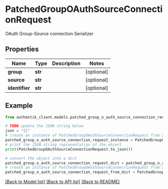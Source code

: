 # PatchedGroupOAuthSourceConnectionRequest

OAuth Group-Source connection Serializer

## Properties

Name | Type | Description | Notes
------------ | ------------- | ------------- | -------------
**group** | **str** |  | [optional] 
**source** | **str** |  | [optional] 
**identifier** | **str** |  | [optional] 

## Example

```python
from authentik_client.models.patched_group_o_auth_source_connection_request import PatchedGroupOAuthSourceConnectionRequest

# TODO update the JSON string below
json = "{}"
# create an instance of PatchedGroupOAuthSourceConnectionRequest from a JSON string
patched_group_o_auth_source_connection_request_instance = PatchedGroupOAuthSourceConnectionRequest.from_json(json)
# print the JSON string representation of the object
print(PatchedGroupOAuthSourceConnectionRequest.to_json())

# convert the object into a dict
patched_group_o_auth_source_connection_request_dict = patched_group_o_auth_source_connection_request_instance.to_dict()
# create an instance of PatchedGroupOAuthSourceConnectionRequest from a dict
patched_group_o_auth_source_connection_request_from_dict = PatchedGroupOAuthSourceConnectionRequest.from_dict(patched_group_o_auth_source_connection_request_dict)
```
[[Back to Model list]](../README.md#documentation-for-models) [[Back to API list]](../README.md#documentation-for-api-endpoints) [[Back to README]](../README.md)


